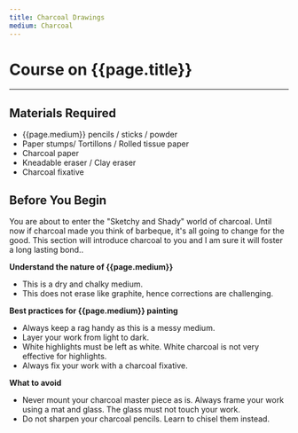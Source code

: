 ```yaml
---
title: Charcoal Drawings
medium: Charcoal
---
```


# Course on {{page.title}}

***
## Materials Required
* {{page.medium}} pencils / sticks / powder
* Paper stumps/ Tortillons / Rolled tissue paper
* Charcoal paper
* Kneadable eraser / Clay eraser
* Charcoal fixative

## Before You Begin

You are about to enter the "Sketchy and Shady" world of charcoal. Until now if charcoal made you think of barbeque, it's all going to change for the good. This section will introduce charcoal to you and I am sure it will foster a long lasting bond..

**Understand the nature of {{page.medium}}**
* This is a dry and chalky medium.
* This does not erase like graphite, hence corrections are challenging.


**Best practices for {{page.medium}} painting**
* Always keep a rag handy as this is a messy medium.
* Layer your work from light to dark.
* White highlights must be left as white. White charcoal is not very effective for highlights. 
* Always fix your work with a charcoal fixative.

**What to avoid**
* Never mount your charcoal master piece as is. Always frame your work using a mat and glass. The glass must not touch your work.
* Do not sharpen your charcoal pencils. Learn to chisel them instead.